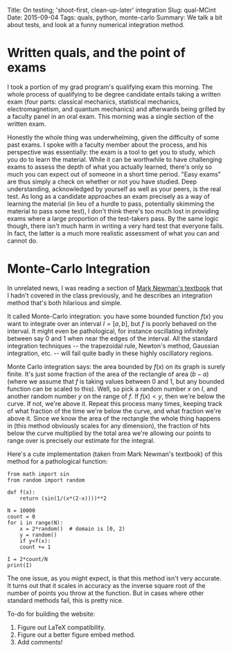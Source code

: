 Title: On testing; 'shoot-first, clean-up-later' integration
Slug: qual-MCint
Date: 2015-09-04
Tags: quals, python, monte-carlo
Summary: We talk a bit about tests, and look at a funny numerical integration method.

# Written quals, and the point of exams

I took a portion of my grad program's qualifying exam this morning. The whole process of qualifying to be degree candidate entails taking a written exam (four parts: classical mechanics, statistical mechanics, electromagnetism, and quantum mechanics) and afterwards being grilled by a faculty panel in an oral exam. This morning was a single section of
the written exam.

Honestly the whole thing was underwhelming, given the difficulty of some past exams.
I spoke with a faculty member about the process, and his perspective was essentially: the exam is a tool to get you to study, which you do to learn the material. While it can be worthwhile to have challenging exams to assess the depth of what you actually learned, there's only so much you can expect out of someone in a short time period. "Easy exams" are thus simply a check on whether or not you have studied. Deep understanding, acknowledged by yourself as well as your peers, is the real test. As long as a candidate approaches an exam precisely as a way of learning the material (in lieu of a hurdle to pass, potentially skimming the material to pass some test), I don't think there's too much lost in providing exams where a large proportion of the test-takers pass. By the same logic though, there isn't much harm in writing a very hard test that everyone fails. In fact, the latter is a much more realistic
assessment of what you can and cannot do.

# Monte-Carlo Integration

In unrelated news, I was reading a section of [Mark Newman's textbook](http://www-personal.umich.edu/~mejn/cp/chapters.html) that I hadn't covered in the class previously, and he describes an integration method that's both hilarious and simple.

It called Monte-Carlo integration: you have some bounded function $f(x)$ you want to integrate over an interval $I=[a,b]$, but $f$ is poorly behaved on the interval. It might even be pathological, for instance oscillating infinitely between say 0 and 1 when near the edges of the interval. All the standard integration techniques -- the trapezoidal rule, Newton's method, Gaussian integration, etc. -- will fail quite badly in these highly oscillatory regions.

Monte Carlo integration says: the area bounded by $f(x)$ on its graph is surely finite. It's just some fraction of the area of the rectangle of area $(b-a)$ (where we assume that $f$ is taking values between 0 and 1, but any bounded function can be scaled to this). Well, so pick a random number $x$ on $I$, and another random number $y$ on the range of $f$. If $f(x)<y$, then we're below the curve. If not, we're above it. Repeat this process many times, keeping track of what fraction of the time we're below the curve, and what fraction we're above it. Since we know the area of the rectangle the whole thing happens in (this method obviously scales for any dimension), the fraction of hits below the curve multiplied by the total area we're allowing our points to range over is precisely our estimate for the integral.

Here's a cute implementation (taken from Mark Newman's textbook) of this method for a pathological function:

	from math import sin
	from random import random

	def f(x):
	    return (sin(1/(x*(2-x))))**2

	N = 10000
	count = 0
	for i in range(N):
	    x = 2*random()  # domain is [0, 2)
	    y = random()
	    if y<f(x):
		count += 1

	I = 2*count/N
	print(I)

The one issue, as you might expect, is that this method isn't very accurate. It turns out that it scales in accuracy as the inverse square root of the number of points you throw at the function. But in cases where other standard methods fail, this is pretty nice.

To-do for building the website:

1. Figure out LaTeX compatibility.
2. Figure out a better figure embed method.
3. Add comments!

